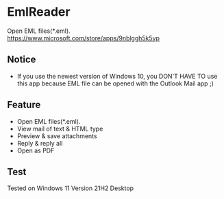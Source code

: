 EmlReader
=========
Open EML files(*.eml).  
https://www.microsoft.com/store/apps/9nblggh5k5vp

## Notice
- If you use the newest version of Windows 10, you DON'T HAVE TO use this app because EML file can be opened with the Outlook Mail app ;)

## Feature
- Open EML files(*.eml).
- View mail of text & HTML type
- Preview & save attachments
- Reply & reply all
- Open as PDF

## Test
Tested on Windows 11 Version 21H2 Desktop
